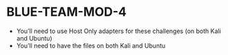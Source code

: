 BLUE-TEAM-MOD-4
===============

* You’ll need to use Host Only adapters for these challenges (on both Kali and Ubuntu)
* You’ll need to have the files on both Kali and Ubuntu
